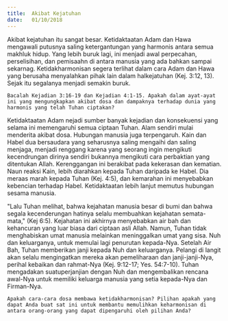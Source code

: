 ```yaml
---
title:  Akibat Kejatuhan
date:   01/10/2018
---
```


Akibat kejatuhan itu sangat besar. Ketidaktaatan Adam dan Hawa mengawali putusnya saling ketergantungan yang harmonis antara semua makhluk hidup. Yang lebih buruk lagi, ini menjadi awal perpecahan, perselisihan, dan pemisaahn di antara manusia yang ada bahkan sampai sekarnag. Ketidakharmonisan segera terlihat dalam cara Adam dan Hawa yang berusaha menyalahkan pihak lain dalam halkejatuhan (Kej. 3:12, 13). Sejak itu segalanya menjadi semakin buruk.

`Bacalah Kejadian 3:16-19 dan Kejadian 4:1-15. Apakah dalam ayat-ayat ini yang mengungkapkan akibat dosa dan dampaknya terhadap dunia yang harmonis yang telah Tuhan ciptakan?`

Ketidaktaatan Adam nejadi sumber banyak kejadian dan konsekuensi yang selama ini memengaruhi semua ciptaan Tuhan. Alam sendiri mulai menderita akibat dosa. Hubungan manusia juga terpengaruh. Kain dan Habel dua bersaudara yang seharusnya saling mengaihi dan saling menjaga, menjadi renggang karena yang seorang ingin mengikuti kecendrungan dirinya sendiri bukannya mengikuti cara perbaktian yang ditentukan Allah. Kerenggangan ini berakibat pada kekerasan dan kematian. Naun reaksi Kain, lebih diarahkan kepada Tuhan daripada ke Habel. Dia meraas marah kepada Tuhan (Kej. 4:5), dan kemarahan ini menyebabkan kebencian terhadap Habel. Ketidaktaatan lebih lanjut memutus hubungan sesama manusia.

"Lalu Tuhan melihat, bahwa kejahatan manusia besar di bumi dan bahwa segala kecenderungan hatinya selalu membuahkan kejahatan semata-mata," (Kej 6:5). Kejahatan ini akhirnya menyebabkan air bah dan kehancuran yang luar biasa dari ciptaan asli Allah. Namun, Tuhan tidak menghabiskan umat manusia melainkan meninggalkan umat yang sisa. Nuh dan keluarganya, untuk memulai lagi penurutan kepada-Nya. Setelah Air Bah, Tuhan memberikan janji kepada Nuh dan keluarganya. Pelangi di langit akan selalu mengingatkan mereka akan pemeliharaan dan janji-janji-Nya, perihal kebaikan dan rahmat-Nya (Kej. 9:12-17; Yes. 54:7-10). Tuhan mengadakan suatuperjanjian dengan Nuh dan mengembalikan rencana awal-Nya untuk memiliki keluarga manusia yang setia kepada-Nya dan Firman-Nya.

`Apakah cara-cara dosa membawa ketidakharmonisan? Pilihan apakah yang dapat Anda buat sat ini untuk membantu memulihkan keharmonisan di antara orang-orang yang dapat dipengaruhi oleh pilihan Anda?`
